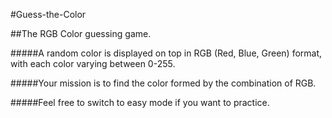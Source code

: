 #Guess-the-Color

##The RGB Color guessing game.

#####A random color is displayed on top in RGB (Red, Blue, Green) format, with each color varying between 0-255.

#####Your mission is to find the color formed by the combination of RGB.

#####Feel free to switch to easy mode if you want to practice.
